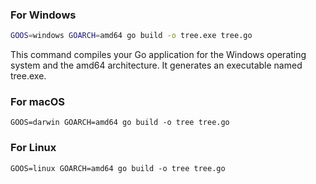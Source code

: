 ### For Windows

```bash
GOOS=windows GOARCH=amd64 go build -o tree.exe tree.go
```
This command compiles your Go application for the Windows operating system and the amd64 architecture. It generates an executable named tree.exe.

### For macOS
```
GOOS=darwin GOARCH=amd64 go build -o tree tree.go
```
### For Linux
```
GOOS=linux GOARCH=amd64 go build -o tree tree.go

```
